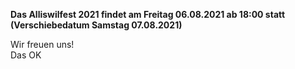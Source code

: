 **Das Alliswilfest 2021 findet am Freitag 06.08.2021 ab 18:00 statt (Verschiebedatum Samstag 07.08.2021)**<br>

Wir freuen uns!<br>
Das OK
